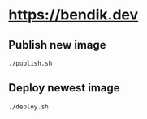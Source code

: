 # https://bendik.dev

## Publish new image

```
./publish.sh
```

## Deploy newest image

```
./deploy.sh
```
